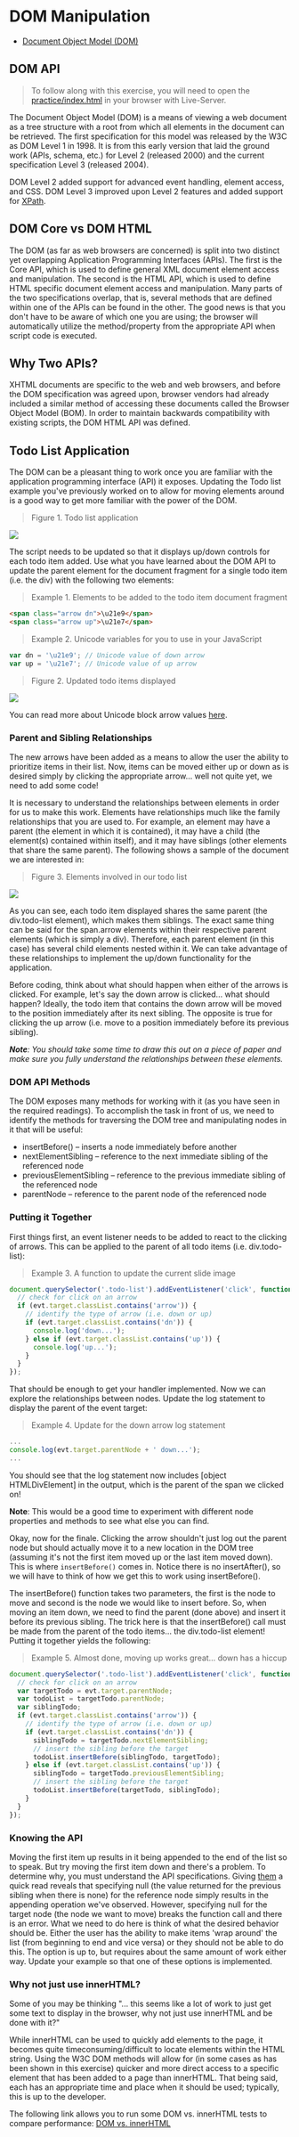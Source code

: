 # DOM Manipulation

- [Document Object Model (DOM)](https://developer.mozilla.org/en-US/docs/Web/API/Document_Object_Model)

## DOM API

> To follow along with this exercise, you will need to open the [practice/index.html](./practice/index.html) in your browser with Live-Server.

The Document Object Model (DOM) is a means of viewing a web document as a tree structure with a root from which all elements in the document can be retrieved. The first specification for this model was released by the W3C as DOM Level 1 in 1998. It is from this early version that laid the ground work (APIs, schema, etc.) for Level 2 (released 2000) and the current specification Level 3 (released 2004).

DOM Level 2 added support for advanced event handling, element access, and CSS. DOM Level 3 improved upon Level 2 features and added support for [XPath](http://www.w3.org/TR/xpath/).

## DOM Core vs DOM HTML

The DOM (as far as web browsers are concerned) is split into two distinct yet overlapping Application Programming Interfaces (APIs). The first is the Core API, which is used to define general XML document element access and manipulation. The second is the HTML API, which is used to define HTML specific document element access and manipulation. Many parts of the two specifications overlap, that is, several methods that are defined within one of the APIs can be found in the other. The good news is that you don't have to be aware of which one you are using; the browser will automatically utilize the method/property from the appropriate API when script code is executed.

## Why Two APIs?

XHTML documents are specific to the web and web browsers, and before the DOM specification was agreed upon, browser vendors had already included a similar method of accessing these documents called the Browser Object Model (BOM). In order to maintain backwards compatibility with existing scripts, the DOM HTML API was defined.

## Todo List Application

The DOM can be a pleasant thing to work once you are familiar with the application programming interface (API) it exposes. Updating the Todo list example you've previously worked on to allow for moving elements around is a good way to get more familiar with the power of the DOM.

> Figure 1. Todo list application

![](images/fig.1.png)

The script needs to be updated so that it displays up/down controls for each todo item added. Use what you have learned about the DOM API to update the parent element for the document fragment for a single todo item (i.e. the div) with the following two elements:

> Example 1. Elements to be added to the todo item document fragment

```html
<span class="arrow dn">\u21e9</span>
<span class="arrow up">\u21e7</span>
```

> Example 2. Unicode variables for you to use in your JavaScript

```js
var dn = '\u21e9'; // Unicode value of down arrow
var up = '\u21e7'; // Unicode value of up arrow
```

> Figure 2. Updated todo items displayed

![](images/fig.2.png)

You can read more about Unicode block arrow values [here](http://www.fileformat.info/info/unicode/block/arrows/utf8test.htm).

### Parent and Sibling Relationships

The new arrows have been added as a means to allow the user the ability to prioritize items in their list. Now, items can be moved either up or down as is desired simply by clicking the appropriate arrow… well not quite yet, we need to add some code!

It is necessary to understand the relationships between elements in order for us to make this work. Elements have relationships much like the family relationships that you are used to. For example, an element may have a parent (the element in which it is contained), it may have a child (the element(s) contained within itself), and it may have siblings (other elements that share the same parent). The following shows a sample of the document we are interested in:

> Figure 3. Elements involved in our todo list

![](images/fig.3.png)

As you can see, each todo item displayed shares the same parent (the div.todo-list element), which makes them siblings. The exact same thing can be said for the span.arrow elements within their respective parent elements (which is simply a div). Therefore, each parent element (in this case) has several child elements nested within it. We can take advantage of these relationships to implement the up/down functionality for the application.

Before coding, think about what should happen when either of the arrows is clicked. For example, let's say the down arrow is clicked… what should happen? Ideally, the todo item that contains the down arrow will be moved to the position immediately after its next sibling. The opposite is true for clicking the up arrow (i.e. move to a position immediately before its previous sibling).

***Note**: You should take some time to draw this out on a piece of paper and make sure you fully understand the relationships between these elements.*

### DOM API Methods

The DOM exposes many methods for working with it (as you have seen in the required readings). To accomplish the task in front of us, we need to identify the methods for traversing the DOM tree and manipulating nodes in it that will be useful:

- insertBefore() – inserts a node immediately before another
- nextElementSibling – reference to the next immediate sibling of the referenced node
- previousElementSibling – reference to the previous immediate sibling of the referenced node
- parentNode – reference to the parent node of the referenced node

### Putting it Together

First things first, an event listener needs to be added to react to the clicking of arrows. This can be applied to the parent of all todo items (i.e. div.todo-list):

> Example 3. A function to update the current slide image

```js
document.querySelector('.todo-list').addEventListener('click', function (evt) {
  // check for click on an arrow
  if (evt.target.classList.contains('arrow')) {
    // identify the type of arrow (i.e. down or up)
    if (evt.target.classList.contains('dn')) {
      console.log('down...');
    } else if (evt.target.classList.contains('up')) {
      console.log('up...');
    }
  }
});
```

That should be enough to get your handler implemented. Now we can explore the relationships between nodes. Update the log statement to display the parent of the event target:

> Example 4. Update for the down arrow log statement

```js
...
console.log(evt.target.parentNode + ' down...');
...
```

You should see that the log statement now includes [object HTMLDivElement] in the output, which is the parent of the span we clicked on!

**Note**: This would be a good time to experiment with different node properties and methods to see what else you can find.

Okay, now for the finale. Clicking the arrow shouldn't just log out the parent node but should actually move it to a new location in the DOM tree (assuming it's not the first item moved up or the last item moved down). This is where `insertBefore()` comes in. Notice there is no insertAfter(), so we will have to think of how we get this to work using insertBefore().

The insertBefore() function takes two parameters, the first is the node to move and second is the node we would like to insert before. So, when moving an item down, we need to find the parent (done above) and insert it before its previous sibling. The trick here is that the insertBefore() call must be made from the parent of the todo items… the div.todo-list element! Putting it together yields the following:

> Example 5. Almost done, moving up works great… down has a hiccup

```js
document.querySelector('.todo-list').addEventListener('click', function (evt) {
  // check for click on an arrow
  var targetTodo = evt.target.parentNode;
  var todoList = targetTodo.parentNode;
  var siblingTodo;
  if (evt.target.classList.contains('arrow')) {
    // identify the type of arrow (i.e. down or up)
    if (evt.target.classList.contains('dn')) {
      siblingTodo = targetTodo.nextElementSibling;
      // insert the sibling before the target
      todoList.insertBefore(siblingTodo, targetTodo);
    } else if (evt.target.classList.contains('up')) {
      siblingTodo = targetTodo.previousElementSibling;
      // insert the sibling before the target
      todoList.insertBefore(targetTodo, siblingTodo);
    }
  }
});
```

### Knowing the API

Moving the first item up results in it being appended to the end of the list so to speak. But try moving the first item down and there's a problem. To determine why, you must understand the API specifications. Giving [them](https://developer.mozilla.org/en-US/docs/Web/API/Node/insertBefore) a quick read reveals that specifying null (the value returned for the previous sibling when there is none) for the reference node simply results in the appending operation we've observed. However, specifying null for the target node (the node we want to move) breaks the function call and there is an error. What we need to do here is think of what the desired behavior should be. Either the user has the ability to make items 'wrap around' the list (from beginning to end and vice versa) or they should not be able to do this. The option is up to, but requires about the same amount of
work either way. Update your example so that one of these options is implemented.

### Why not just use innerHTML?

Some of you may be thinking "... this seems like a lot of work to just get some text to display in the browser, why not just use innerHTML and be done with it?"

While innerHTML can be used to quickly add elements to the page, it becomes quite timeconsuming/difficult to locate elements within the HTML string. Using the W3C DOM methods will allow for (in some cases as has been shown in this exercise) quicker and more direct access to a specific element that has been added to a page than innerHTML. That being said, each has an appropriate time and place when it should be used; typically, this is up to the developer.


The following link allows you to run some DOM vs. innerHTML tests to compare performance: [DOM vs. innerHTML](http://jsperf.com/dom-vs-innerhtml)

